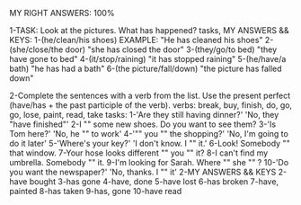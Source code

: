 MY RIGHT ANSWERS: 100%

1-TASK: Look at the pictures. What has happened?
tasks, MY ANSWERS && KEYS:
  1-(he/clean/his shoes)
  EXAMPLE: "He has cleaned his shoes"
  2-(she/close/the door)
  "she has closed the door"
  3-(they/go/to bed)
  "they have gone to bed"
  4-(it/stop/raining)
  "it has stopped raining"
  5-(he/have/a bath)
  "he has had a bath"
  6-(the picture/fall/down)
  "the picture has falled down"

2-Complete the sentences with a verb from the list. Use the present perfect (have/has + the past participle of the verb).
verbs: break, buy, finish, do, go, go, lose, paint, read, take
tasks:
  1-'Are they still having dinner?' 'No, they "have finished"'
  2-I "" some new shoes. Do you want to see them?
  3-'Is Tom here?' 'No, he "" to work'
  4-'"" you "" the shopping?' 'No, I'm going to do it later'
  5-'Where's your key?' 'I don't know. I "" it.'
  6-Look! Somebody "" that window.
  7-Your hose looks different "" you "" it?
  8-I can't find my umbrella. Somebody "" it.
  9-I'm looking for Sarah. Where "" she "" ?
  10-'Do you want the newspaper?' 'No, thanks. I "" it'
2-MY ANSWERS && KEYS
  2-have bought
  3-has gone
  4-have, done
  5-have lost
  6-has broken
  7-have, painted
  8-has taken
  9-has, gone
  10-have read